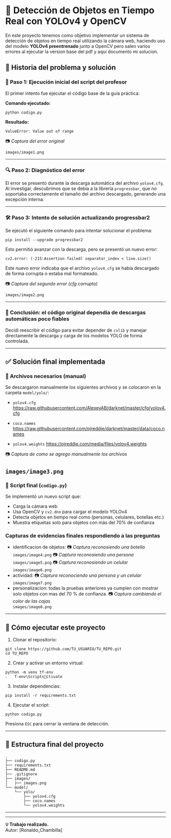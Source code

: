 
# 🧠 Detección de Objetos en Tiempo Real con YOLOv4 y OpenCV

En este proyecto tenemos como objetivo implementar un sistema de detección de objetos en tiempo real utilizando la cámara web, haciendo uso del modelo **YOLOv4 preentrenado** junto a OpenCV pero salen varios errores al ejecutar la version base del pdf y aqui documento mi solucion.

## 🔁 Historia del problema y solución

### 🐞 Paso 1: Ejecución inicial del script del profesor

El primer intento fue ejecutar el código base de la guía práctica:

**Comando ejecutado:**

```
python codigo.py
```

**Resultado:**

```
ValueError: Value out of range
```

📷 *Captura del error original*  
 
`images/image1.png`

---

### 🔍 Paso 2: Diagnóstico del error

El error se presentó durante la descarga automática del archivo `yolov4.cfg`. Al investigar, descubrimos que se debía a la librería `progressbar`, que no soportaba correctamente el tamaño del archivo descargado, generando una excepción interna.

---

### 🛠️ Paso 3: Intento de solución actualizando progressbar2

Se ejecutó el siguiente comando para intentar solucionar el problema:

```
pip install --upgrade progressbar2
```

Esto permitió avanzar con la descarga, pero se presentó un nuevo error:

```
cv2.error: (-215:Assertion failed) separator_index < line.size()
```

Este nuevo error indicaba que el archivo `yolov4.cfg` se había descargado de forma corrupta o estaba mal formateado.

📷 *Captura del segundo error (cfg corrupto)*  

`images/image2.png`

---

### 🚫 Conclusión: el código original dependía de descargas automáticas poco fiables

Decidi reescribir el código para evitar depender de `cvlib` y manejar directamente la descarga y carga de los modelos YOLO de forma controlada.

---

## ✅ Solución final implementada

### 📁 Archivos necesarios (manual)

Se descargaron manualmente los siguientes archivos y se colocaron en la carpeta `model/yolo/`:

- `yolov4.cfg`  
  https://raw.githubusercontent.com/AlexeyAB/darknet/master/cfg/yolov4.cfg

- `coco.names`  
  https://raw.githubusercontent.com/pjreddie/darknet/master/data/coco.names

- `yolov4.weights` 
  https://pjreddie.com/media/files/yolov4.weights

📷 *Captura de como se agrego manualmente los archivos*  

`images/image3.png`
---

### 🧠 Script final (`codigo.py`)

Se implementó un nuevo script que:

- Carga la cámara web  
- Usa OpenCV y `cv2.dnn` para cargar el modelo YOLOv4  
- Detecta objetos en tiempo real como (personas, celulares, botellas etc.)
- Muestra etiquetas solo para objetos con más del 70% de confianza

### Capturas de evidencias finales respondiendo a las preguntas
- identificacion de objetos: 
📷 *Captura reconosiendo una botella*   
`images/image4.png`
📷 *Captura reconosiendo una persona*   
`images/image5.png`
📷 *Captura reconosiendo un celular*   
`images/image6.png`
- actividad:
📷 *Captura reconociendo una persona y un celular*   
`images/image7.png`
- personalizacion:
todas la pruebas anteriores ya cumplen con mostrar solo objetos con mas del 70 % de confianza.
📷 *Captura cambiando el color de las cajas*   
`images/image8.png`
---

## 🚀 Cómo ejecutar este proyecto

1. Clonar el repositorio:

```
git clone https://github.com/TU_USUARIO/TU_REPO.git
cd TU_REPO
```

2. Crear y activar un entorno virtual:

```
python -m venv tf-env
.	f-env\Scriptsctivate
```

3. Instalar dependencias:

```
pip install -r requirements.txt
```


4. Ejecutar el script:

```
python codigo.py
```

Presiona `ESC` para cerrar la ventana de detección.

---

## 📂 Estructura final del proyecto

```
.
├── codigo.py
├── requirements.txt
├── README.md
├── .gitignore
├── images/
│   ├── images.png
└── model/
    └── yolo/
        ├── yolov4.cfg
        ├── coco.names
        └── yolov4.weights  
```

---


---

**💡 Trabajo realizado.**  
Autor: [Ronaldo_Chambilla]

